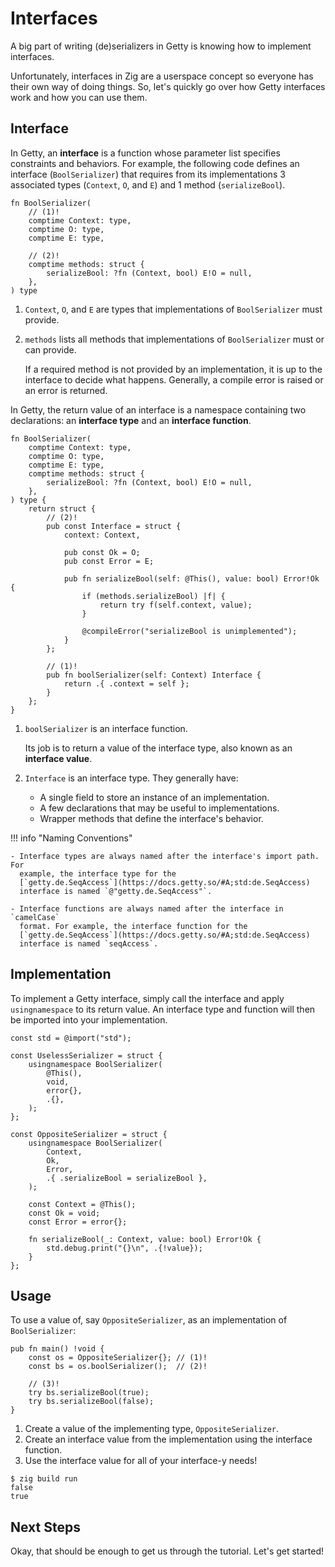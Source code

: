 # Interfaces

A big part of writing (de)serializers in Getty is knowing how to implement
interfaces.

Unfortunately, interfaces in Zig are a userspace concept so everyone has their
own way of doing things. So, let's quickly go over how Getty interfaces work
and how you can use them.

## Interface

In Getty, an __interface__ is a function whose parameter list specifies
constraints and behaviors. For example, the following code defines an interface
(`BoolSerializer`) that requires from its implementations 3 associated types
(`Context`, `O`, and `E`) and 1 method (`serializeBool`).

```zig title="Zig code"
fn BoolSerializer(
    // (1)!
    comptime Context: type,
    comptime O: type,
    comptime E: type,

    // (2)!
    comptime methods: struct {
        serializeBool: ?fn (Context, bool) E!O = null,
    },
) type

```

1.  `Context`, `O`, and `E` are types that implementations of `BoolSerializer`
    must provide.

1.  `methods` lists all methods that implementations of `BoolSerializer` must
    or can provide.

    If a required method is not provided by an implementation, it is up to the
    interface to decide what happens. Generally, a compile error is raised or
    an error is returned.

In Getty, the return value of an interface is a namespace containing two
declarations: an __interface type__ and an __interface function__.

```zig title="Zig code"
fn BoolSerializer(
    comptime Context: type,
    comptime O: type,
    comptime E: type,
    comptime methods: struct {
        serializeBool: ?fn (Context, bool) E!O = null,
    },
) type {
    return struct {
        // (2)!
        pub const Interface = struct {
            context: Context,

            pub const Ok = O;
            pub const Error = E;

            pub fn serializeBool(self: @This(), value: bool) Error!Ok {
                if (methods.serializeBool) |f| {
                    return try f(self.context, value);
                }

                @compileError("serializeBool is unimplemented");
            }
        };

        // (1)!
        pub fn boolSerializer(self: Context) Interface {
            return .{ .context = self };
        }
    };
}
```

1.  `boolSerializer` is an interface function.

    Its job is to return a value of the interface type, also known as an
    __interface value__.

1.  `Interface` is an interface type. They generally have:

      - A single field to store an instance of an implementation.
      - A few declarations that may be useful to implementations.
      - Wrapper methods that define the interface's behavior.

<!--The above annotations need to be ordered like they are to avoid weirdness-->
<!--with the second list element in the interface type annotation.-->

!!! info "Naming Conventions"

    - Interface types are always named after the interface's import path. For
      example, the interface type for the
      [`getty.de.SeqAccess`](https://docs.getty.so/#A;std:de.SeqAccess)
      interface is named `@"getty.de.SeqAccess"`.

    - Interface functions are always named after the interface in `camelCase`
      format. For example, the interface function for the
      [`getty.de.SeqAccess`](https://docs.getty.so/#A;std:de.SeqAccess)
      interface is named `seqAccess`.

## Implementation

To implement a Getty interface, simply call the interface and apply
`usingnamespace` to its return value. An interface type and function will then be
imported into your implementation.

```zig title="Zig code"
const std = @import("std");

const UselessSerializer = struct {
    usingnamespace BoolSerializer(
        @This(),
        void,
        error{},
        .{},
    );
};

const OppositeSerializer = struct {
    usingnamespace BoolSerializer(
        Context,
        Ok,
        Error,
        .{ .serializeBool = serializeBool },
    );

    const Context = @This();
    const Ok = void;
    const Error = error{};

    fn serializeBool(_: Context, value: bool) Error!Ok {
        std.debug.print("{}\n", .{!value});
    }
};
```

## Usage

To use a value of, say `OppositeSerializer`, as an implementation of `BoolSerializer`:

```zig title="Zig code"
pub fn main() !void {
    const os = OppositeSerializer{}; // (1)!
    const bs = os.boolSerializer();  // (2)!

    // (3)!
    try bs.serializeBool(true);
    try bs.serializeBool(false);
}
```

1. Create a value of the implementing type, `OppositeSerializer`.
1. Create an interface value from the implementation using the interface function.
1. Use the interface value for all of your interface-y needs!

```console title="Shell session"
$ zig build run
false
true
```

## Next Steps

Okay, that should be enough to get us through the tutorial. Let's get started!

<!--If you want to learn more about interfaces in Getty, check out the-->
<!--[Interfaces](/user-guide/design/interfaces/) page.-->
